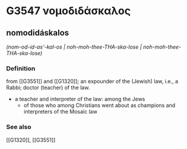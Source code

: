 # G3547 νομοδιδάσκαλος

## nomodidáskalos

_(nom-od-id-as'-kal-os | noh-moh-thee-THA-ska-lose | noh-moh-thee-THA-ska-lose)_

### Definition

from [[G3551]] and [[G1320]]; an expounder of the (Jewish) law, i.e., a Rabbi; doctor (teacher) of the law.

- a teacher and interpreter of the law: among the Jews
  - of those who among Christians went about as champions and interpreters of the Mosaic law

### See also

[[G1320]], [[G3551]]

